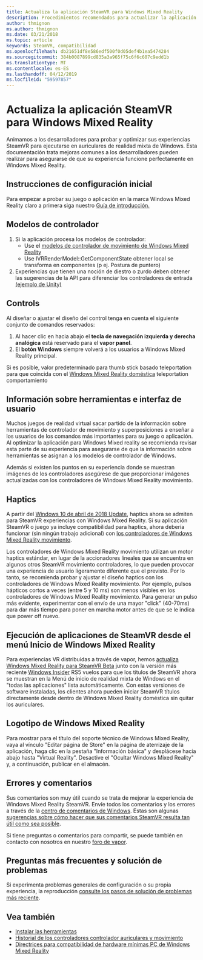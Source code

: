 ```yaml
---
title: Actualiza la aplicación SteamVR para Windows Mixed Reality
description: Procedimientos recomendados para actualizar la aplicación SteamVR para maximizar la compatibilidad con auriculares de realidad mixta de Windows.
author: thmignon
ms.author: thmignon
ms.date: 03/21/2018
ms.topic: article
keywords: SteamVR, compatibilidad
ms.openlocfilehash: db21651df8e586edf500f0d05def4b1ea5474284
ms.sourcegitcommit: 384b0087899cd835a3a965f75c6f6c607c9edd1b
ms.translationtype: MT
ms.contentlocale: es-ES
ms.lasthandoff: 04/12/2019
ms.locfileid: "59597857"
---
```

# <a name="updating-your-steamvr-application-for-windows-mixed-reality"></a>Actualiza la aplicación SteamVR para Windows Mixed Reality

Animamos a los desarrolladores para probar y optimizar sus experiencias SteamVR para ejecutarse en auriculares de realidad mixta de Windows. Esta documentación trata mejoras comunes a los desarrolladores pueden realizar para asegurarse de que su experiencia funcione perfectamente en Windows Mixed Reality.

## <a name="initial-setup-instructions"></a>Instrucciones de configuración inicial

Para empezar a probar su juego o aplicación en la marca Windows Mixed Reality claro a primera siga nuestro [Guía de introducción.](http://aka.ms/WindowsMixedRealitySteamVR)

## <a name="controller-models"></a>Modelos de controlador
1. Si la aplicación procesa los modelos de controlador:
    * Use el [modelos de controlador de movimiento de Windows Mixed Reality](motion-controllers.md#rendering-the-motion-controller-model)
    * Use IVRRenderModel::GetComponentState obtener local se transforma en componentes (p ej. Postura de puntero)
2. Experiencias que tienen una noción de diestro o zurdo deben obtener las sugerencias de la API para diferenciar los controladores de entrada [(ejemplo de Unity)](gestures-and-motion-controllers-in-unity.md#unity-buttonaxis-mapping-table)

## <a name="controls"></a>Controls

Al diseñar o ajustar el diseño del control tenga en cuenta el siguiente conjunto de comandos reservados:
1. Al hacer clic en hacia abajo el **tecla de navegación izquierda y derecha analógica** está reservado para el **vapor panel**.
2. El **botón Windows** siempre volverá a los usuarios a Windows Mixed Reality principal.

Si es posible, valor predeterminado para thumb stick basado teleportation para que coincida con el [Windows Mixed Reality doméstica](navigating-the-windows-mixed-reality-home.md#getting-around-your-home) teleportation comportamiento

## <a name="tooltips-and-ui"></a>Información sobre herramientas e interfaz de usuario

Muchos juegos de realidad virtual sacar partido de la información sobre herramientas de controlador de movimiento y superposiciones a enseñar a los usuarios de los comandos más importantes para su juego o aplicación. Al optimizar la aplicación para Windows Mixed reality se recomienda revisar esta parte de su experiencia para asegurarse de que la información sobre herramientas se asignan a los modelos de controlador de Windows.

Además si existen los puntos en su experiencia donde se muestran imágenes de los controladores asegúrese de que proporcionar imágenes actualizadas con los controladores de Windows Mixed Reality movimiento.

## <a name="haptics"></a>Haptics

A partir del [Windows 10 de abril de 2018 Update](release-notes-april-2018.md), haptics ahora se admiten para SteamVR experiencias con Windows Mixed Reality. Si su aplicación SteamVR o juego ya incluye compatibilidad para haptics, ahora debería funcionar (sin ningún trabajo adicional) con [los controladores de Windows Mixed Reality movimiento](motion-controllers.md).

Los controladores de Windows Mixed Reality movimiento utilizan un motor haptics estándar, en lugar de la accionadores lineales que se encuentra en algunos otros SteamVR movimiento controladores, lo que pueden provocar una experiencia de usuario ligeramente diferente que el previsto. Por lo tanto, se recomienda probar y ajustar el diseño haptics con los controladores de Windows Mixed Reality movimiento. Por ejemplo, pulsos hápticos cortos a veces (entre 5 y 10 ms) son menos visibles en los controladores de Windows Mixed Reality movimiento. Para generar un pulso más evidente, experimentar con el envío de una mayor "click" (40-70ms) para dar más tiempo para poner en marcha motor antes de que se le indica que power off nuevo.

## <a name="launching-steamvr-apps-from-windows-mixed-reality-start-menu"></a>Ejecución de aplicaciones de SteamVR desde el menú Inicio de Windows Mixed Reality

Para experiencias VR distribuidas a través de vapor, hemos [actualiza Windows Mixed Reality para SteamVR Beta](https://steamcommunity.com/games/719950/announcements/detail/1687045485866139800) junto con la versión más reciente [Windows Insider](https://insider.windows.com) RS5 vuelos para que los títulos de SteamVR ahora se muestran en la Menú de inicio de realidad mixta de Windows en el "todas las aplicaciones" lista automáticamente. Con estas versiones de software instaladas, los clientes ahora pueden iniciar SteamVR títulos directamente desde dentro de Windows Mixed Reality doméstica sin quitar los auriculares.

## <a name="windows-mixed-reality-logo"></a>Logotipo de Windows Mixed Reality

Para mostrar para el título del soporte técnico de Windows Mixed Reality, vaya al vínculo "Editar página de Store" en la página de aterrizaje de la aplicación, haga clic en la pestaña "Información básica" y desplácese hacia abajo hasta "Virtual Reality". Desactive el "Ocultar Windows Mixed Reality" y, a continuación, publicar en el almacén.

## <a name="bugs-and-feedback"></a>Errores y comentarios

Sus comentarios son muy útil cuando se trata de mejorar la experiencia de Windows Mixed Reality SteamVR. Envíe todos los comentarios y los errores a través de la [centro de comentarios de Windows](https://docs.microsoft.com/windows/mixed-reality/enthusiast-guide/filing-feedback). Estas son algunas [sugerencias sobre cómo hacer que sus comentarios SteamVR resulta tan útil como sea posible](https://docs.microsoft.com/windows/mixed-reality/enthusiast-guide/using-steamvr-with-windows-mixed-reality#sharing-feedback-on-steamvr).

Si tiene preguntas o comentarios para compartir, se puede también en contacto con nosotros en nuestro [foro de vapor](http://steamcommunity.com/app/719950/discussions/).

## <a name="faqs-and-troubleshooting"></a>Preguntas más frecuentes y solución de problemas

Si experimenta problemas generales de configuración o su propia experiencia, la reproducción [consulte los pasos de solución de problemas más reciente](https://docs.microsoft.com/windows/mixed-reality/enthusiast-guide/troubleshooting-windows-mixed-reality#steamvr).

## <a name="see-also"></a>Vea también
* [Instalar las herramientas](install-the-tools.md)
* [Historial de los controladores controlador auriculares y movimiento](https://docs.microsoft.com/windows/mixed-reality/enthusiast-guide/mixed-reality-software)
* [Directrices para compatibilidad de hardware mínimas PC de Windows Mixed Reality](https://docs.microsoft.com/windows/mixed-reality/enthusiast-guide/windows-mixed-reality-minimum-pc-hardware-compatibility-guidelines)
